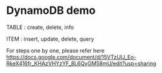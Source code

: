 # DynamoDB demo

TABLE : create, delete, info

ITEM : insert, update, delete, query

For steps one by one, please refer here
https://docs.google.com/document/d/15VTzUIJ_Eo-RkeX416fr_KHAzVHYzYF_8L6QyGM58mU/edit?usp=sharing
